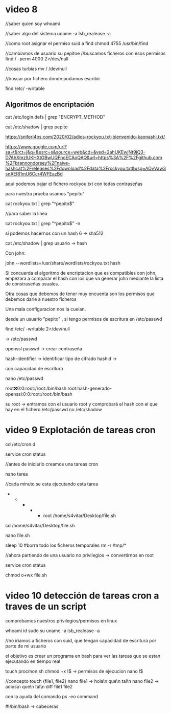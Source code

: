 # video 8

//saber quien soy
whoami

//saber algo del sistema
uname -a
lsb_realease -a

//como root asignar el permiso suid a find
chmod 4755 /usr/bin/find

//cambiamos de usuario
su pepitoe
//buscamos ficheros con esos permisos
find / \-perm 4000 2>/dev/null

//cosas turbias 
mv / /dev/null

//buscar por fichero donde podamos escribir

find /etc/ \-writable 


## Algoritmos de encriptación
cat /etc/login.defs | grep "ENCRYPT_METHOD"

cat /etc/shadow | grep pepito



https://sniferl4bs.com/2020/02/adios-rockyou.txt-bienvenido-kaonashi.txt/

https://www.google.com/url?sa=t&rct=j&q=&esrc=s&source=web&cd=&ved=2ahUKEwjNt9jQ3-D7AhXmzIUKHXtGBwUQFnoECAoQAQ&url=https%3A%2F%2Fgithub.com%2Fbrannondorsey%2Fnaive-hashcat%2Freleases%2Fdownload%2Fdata%2Frockyou.txt&usg=AOvVaw3snAERl1mU6Ccr4WFEazBd

aqui podemos bajar el fichero rockyou.txt con todas contraseñas

para nuestra prueba usamos "pepito" 

cat rockyou.txt | grep "^pepito$"

//para saber la linea

cat rockyou.txt | grep "^pepito$" -n



si podemos hacernos con un hash $6$ -> sha512

cat /etc/shadow | grep usuario -> hash

Con john:

john --wordlists=/usr/share/wordlists/rockyou.txt hash

Si concuerda el algoritmo de encriptacion que es compatibles con john, empezara a comparar el hash con los que va generar john mediante la lista de constraseñas usuales.


Otra cosas que debemos de tener muy encuenta son los permisos que debemos darle a nuestro ficheros

Una mala configuracion  nos la cuelan.

desde un usuario "pepito" , si tengo permisos de escritura en /etc/passwd

find /etc/ \-writable 2>/dev/null

-> /etc/passwd

openssl passwd -> crear contraseña

hash-identifier -> identificar tipo de cifrado
hashid -> 

con capacidad de escritura 

nano /etc/passwd

root:x:0:0:root:/root:/bin/bash
root:hash-generado-openssl:0:0:root:/root:/bin/bash

su root -> entramos con el usuario root y comprobará el hash
con el que hay en el fichero /etc/passwd no /etc/shadow



# video 9 Explotación de tareas cron
cd /etc/cron.d

service cron status

//antes de iniciarlo creamos una tareas cron

nano tarea

//cada minuto se esta ejecutando esta tarea
* * * * * root /home/s4vitar/Desktop/file.sh

cd /home/s4vitar/Desktop/file.sh

nano file.sh

sleep 10
#borra todo los ficheros temporales
rm -r /tmp/*


//ahora partiendo de una usuario no privilegios -> convertirnos en root


service cron status

chmod o+wx file.sh




# video 10 detección de tareas cron a traves de un script

comprobamos nuestros privilegios/permisos en linux

whoami
id
sudo su
uname -a
lsb_realease -a

//no iriamos a ficheros con suid, que tengan capacidad de escritura por parte de mi usuario

el objetivo es crear un programa en bash para ver las tareas que
se estan ejecutando en tiempo real

touch procmon.sh
chmod +x !$ -> permisos de ejecucion
nano !$


//concepto
touch {file1, file2}
nano file1 -> hola\n que\n tal\n
nano file2 -> adios\n que\n tal\n
diff file1 file2


con la ayuda del comando ps -eo command

#!/bin/bash -> cabeceras




